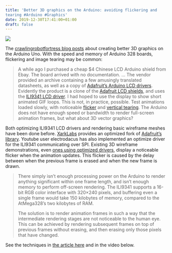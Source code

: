```yaml
---
title: 'Better 3D graphics on the Arduino: avoiding flickering and
tearing #Arduino #Graphics'
date: 2019-12-30T17:41:00+01:00
draft: false
---
```


![](https://cdn-blog.adafruit.com/uploads/2019/12/Untitled-108.png)

The [crawlingrobotfortress blog posts](http://crawlingrobotfortress.blogspot.com/2015/12/better-3d-graphics-engine-on-arduino.html) about creating better 3D graphics on the Arduino Uno. With the speed and memory of Arduino 328 boards, flickering and image tearing may be common:

> A while ago I purchased a cheap $4 Chinese LCD Arduino shield from Ebay. The board arrived with no documentation. … The vendor provided an archive containing a few amusingly translated datasheets, as well as a copy of [Adafruit’s Arduino LCD drivers](https://learn.adafruit.com/adafruit-gfx-graphics-library/overview). Evidently the product is a clone of the [Adafruit LCD shields](https://www.adafruit.com/products/1651), and uses the [ILI9341 LCD driver](https://forum.arduino.cc/index.php?topic=181679.0). I had hoped to use the display to show short animated GIF loops. This is not, in practice, possible. Test animations loaded slowly, with noticeable [flicker](https://en.wikipedia.org/wiki/Flicker_%28screen%29) and [vertical tearing](https://en.wikipedia.org/wiki/Screen_tearing). The Arduino does not have enough speed or bandwidth to render full-screen animation frames, but what about 3D vector graphics?

Both optimizing ILI9341 LCD drivers and rendering basic wireframe meshes have been done before. [XarkLabs](https://github.com/XarkLabs) provides an optimized fork of [Adafruit’s library](https://learn.adafruit.com/adafruit-gfx-graphics-library/overview). Youtube user electrodacus has also implemented an optimize driver for the ILI9341 communicating over SPI. Existing 3D wireframe demonstrations, even [ones using optimized drivers](http://www.mrt-prodz.com/blog/view/2015/05/tiny-3d-engine-on-the-atmega328-arduino-uno), display a noticeable flicker when the animation updates. This flicker is caused by the delay between when the previous frame is erased and when the new frame is drawn.

> There simply isn’t enough processing power on the Arduino to render anything significant within one frame length, and isn’t enough memory to perform off-screen rendering. The ILI9341 supports a 16-bit RGB color interface with 320×240 pixels, and buffering even a single frame would take 150 kilobytes of memory, compared to the AtMega328’s two kilobytes of RAM.
> 
> The solution is to render animation frames in such a way that the intermediate rendering stages are not noticeable to the human eye. This can be achieved by rendering subsequent frames on top of previous frames without erasing, and then erasing only those pixels that have changed.

See the techniques in [the article here](http://crawlingrobotfortress.blogspot.com/2015/12/better-3d-graphics-engine-on-arduino.html) and in the video below.